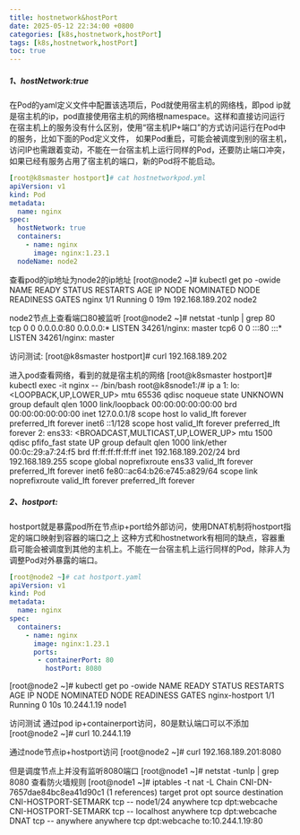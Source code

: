 ```yaml
---
title: hostnetwork&hostPort
date: 2025-05-12 22:34:00 +0800
categories: [k8s,hostnetwork,hostPort]
tags: [k8s,hostnetwork,hostPort]
toc: true
---
```


##### 1、hostNetwork:true
在Pod的yaml定义文件中配置该选项后，Pod就使用宿主机的网络栈，即pod ip就是宿主机的ip，pod直接使用宿主机的网络根namespace。这样和直接访问运行在宿主机上的服务没有什么区别，使用“宿主机IP+端口”的方式访问运行在Pod中的服务，比如下面的Pod定义文件，
如果Pod重启，可能会被调度到别的宿主机，访问IP也需跟着变动，不能在一台宿主机上运行同样的Pod，还要防止端口冲突，如果已经有服务占用了宿主机的端口，新的Pod将不能启动。
```yaml
[root@k8smaster hostport]# cat hostnetworkpod.yml 
apiVersion: v1
kind: Pod
metadata:
  name: nginx
spec:
  hostNetwork: true
  containers:
    - name: nginx
      image: nginx:1.23.1
  nodeName: node2
```
查看pod的ip地址为node2的ip地址
[root@node2 ~]# kubectl get po -owide
NAME             READY   STATUS    RESTARTS   AGE   IP                NODE    NOMINATED NODE   READINESS GATES
nginx            1/1     Running   0          19m   192.168.189.202   node2   <none>           <none>

node2节点上查看端口80被监听
[root@node2 ~]# netstat -tunlp | grep 80         
tcp        0      0 0.0.0.0:80              0.0.0.0:*               LISTEN      34261/nginx: master 
tcp6       0      0 :::80                   :::*                    LISTEN      34261/nginx: master 

访问测试:
[root@k8smaster hostport]# curl 192.168.189.202
<!DOCTYPE html>
<html>
<head>
<title>Welcome to nginx!</title>

进入pod查看网络，看到的就是宿主机的网络
[root@k8smaster hostport]# kubectl exec -it nginx -- /bin/bash
root@k8snode1:/# ip a
1: lo: <LOOPBACK,UP,LOWER_UP> mtu 65536 qdisc noqueue state UNKNOWN group default qlen 1000
    link/loopback 00:00:00:00:00:00 brd 00:00:00:00:00:00
    inet 127.0.0.1/8 scope host lo
       valid_lft forever preferred_lft forever
    inet6 ::1/128 scope host 
       valid_lft forever preferred_lft forever
2: ens33: <BROADCAST,MULTICAST,UP,LOWER_UP> mtu 1500 qdisc pfifo_fast state UP group default qlen 1000
    link/ether 00:0c:29:a7:24:f5 brd ff:ff:ff:ff:ff:ff
    inet 192.168.189.202/24 brd 192.168.189.255 scope global noprefixroute ens33
       valid_lft forever preferred_lft forever
    inet6 fe80::ac64:b26:e745:a829/64 scope link noprefixroute 
       valid_lft forever preferred_lft forever


##### 2、hostport:
hostport就是暴露pod所在节点ip+port给外部访问，使用DNAT机制将hostport指定的端口映射到容器的端口之上
这种方式和hostnetwork有相同的缺点，容器重启可能会被调度到其他的主机上。不能在一台宿主机上运行同样的Pod，除非人为调整Pod对外暴露的端口。
```yaml
[root@node2 ~]# cat hostport.yaml 
apiVersion: v1
kind: Pod
metadata:
  name: nginx
spec:
  containers:
    - name: nginx
      image: nginx:1.23.1
      ports:
       - containerPort: 80
         hostPort: 8080
```
[root@node2 ~]# kubectl get po -owide
NAME             READY   STATUS    RESTARTS   AGE   IP                NODE    NOMINATED NODE   READINESS GATES
nginx-hostport   1/1     Running   0          10s   10.244.1.19       node1   <none>           <none>

访问测试
通过pod ip+containerport访问，80是默认端口可以不添加
[root@node2 ~]# curl 10.244.1.19
<!DOCTYPE html>
<html>
<head>
<title>Welcome to nginx!</title>

通过node节点ip+hostport访问
[root@node2 ~]# curl 192.168.189.201:8080
<!DOCTYPE html>
<html>
<head>
<title>Welcome to nginx!</title>

但是调度节点上并没有监听8080端口
[root@node1 ~]# netstat -tunlp | grep 8080
查看防火墙规则
[root@node1 ~]# iptables -t nat -L
Chain CNI-DN-7657dae84bc8ea41d90c1 (1 references)
target     prot opt source               destination         
CNI-HOSTPORT-SETMARK  tcp  --  node1/24             anywhere             tcp dpt:webcache
CNI-HOSTPORT-SETMARK  tcp  --  localhost            anywhere             tcp dpt:webcache
DNAT       tcp  --  anywhere             anywhere             tcp dpt:webcache to:10.244.1.19:80

